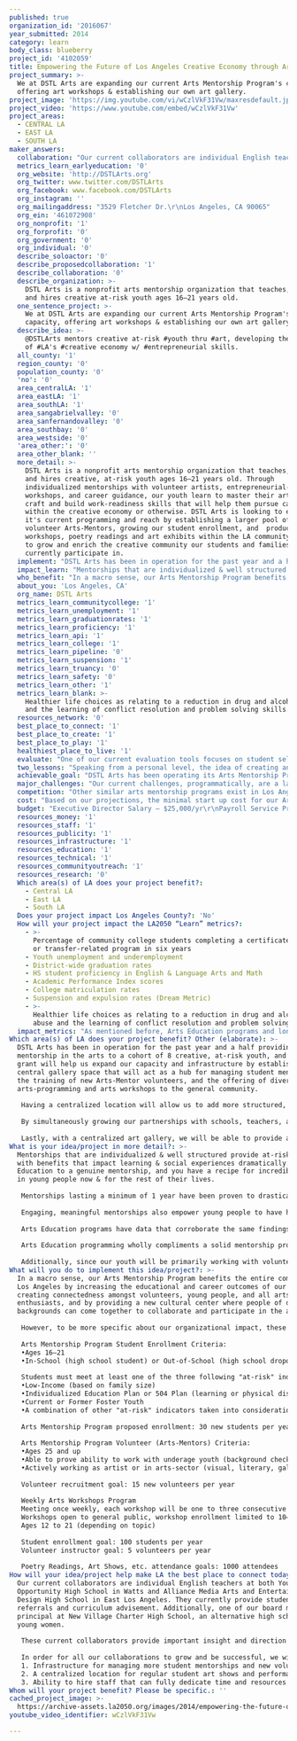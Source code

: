 ```yaml
---
published: true
organization_id: '2016067'
year_submitted: 2014
category: learn
body_class: blueberry
project_id: '4102059'
title: Empowering the Future of Los Angeles Creative Economy through Arts Mentorships
project_summary: >-
  We at DSTL Arts are expanding our current Arts Mentorship Program's capacity,
  offering art workshops & establishing our own art gallery.
project_image: 'https://img.youtube.com/vi/wCzlVkF31Vw/maxresdefault.jpg'
project_video: 'https://www.youtube.com/embed/wCzlVkF31Vw'
project_areas:
  - CENTRAL LA
  - EAST LA
  - SOUTH LA
maker_answers:
  collaboration: "Our current collaborators are individual English teachers at both Youth Opportunity High School in Watts and Alliance Media Arts and Entertainment Design High School in East Los Angeles. They currently provide student referrals and curriculum advisement. Additionally, one of our board members is principal at New Village Charter High School, an alternative high school for young women.\r\n\r\nThese current collaborators provide important insight and direction in the implementation of our current Arts Mentorship Program along with the referral of new Arts Mentorship Program students. However, we are exploring new partnerships that are currently in early stages of development, with our most current collaboration prospect being Youth Policy Institute's Pico-Union Community Center.\r\n\r\nIn order for all our collaborations to grow and be successful, we will need funding to build out the following areas of our current program:\r\n1.\tInfrastructure for managing more student mentorships and new volunteer recruitment and training\r\n2.\tA centralized location for regular student art shows and performances\r\n3.\tAbility to hire staff that can fully dedicate time and resources for the management and implementation of all our programs and services"
  metrics_learn_earlyeducation: '0'
  org_website: 'http://DSTLArts.org'
  org_twitter: www.twitter.com/DSTLArts
  org_facebook: www.facebook.com/DSTLArts
  org_instagram: ''
  org_mailingaddress: "3529 Fletcher Dr.\r\nLos Angeles, CA 90065"
  org_ein: '461072908'
  org_nonprofit: '1'
  org_forprofit: '0'
  org_government: '0'
  org_individual: '0'
  describe_soloactor: '0'
  describe_proposedcollaboration: '1'
  describe_collaboration: '0'
  describe_organization: >-
    DSTL Arts is a nonprofit arts mentorship organization that teaches, inspires
    and hires creative at-risk youth ages 16–21 years old.
  one_sentence_project: >-
    We at DSTL Arts are expanding our current Arts Mentorship Program's
    capacity, offering art workshops & establishing our own art gallery.
  describe_idea: >-
    @DSTLArts mentors creative at-risk #youth thru #art, developing the future
    of #LA's #creative economy w/ #entrepreneurial skills.
  all_county: '1'
  region_county: '0'
  population_county: '0'
  'no': '0'
  area_centralLA: '1'
  area_eastLA: '1'
  area_southLA: '1'
  area_sangabrielvalley: '0'
  area_sanfernandovalley: '0'
  area_southbay: '0'
  area_westside: '0'
  'area_other:': '0'
  area_other_blank: ''
  more_detail: >-
    DSTL Arts is a nonprofit arts mentorship organization that teaches, inspires
    and hires creative, at-risk youth ages 16–21 years old. Through
    individualized mentorships with volunteer artists, entrepreneurial-skills
    workshops, and career guidance, our youth learn to master their artistic
    craft and build work-readiness skills that will help them pursue careers
    within the creative economy or otherwise. DSTL Arts is looking to expand
    it's current programming and reach by establishing a larger pool of
    volunteer Arts-Mentors, growing our student enrollment, and  producing arts
    workshops, poetry readings and art exhibits within the LA community in order
    to grow and enrich the creative community our students and families
    currently participate in.
  implement: "DSTL Arts has been in operation for the past year and a half providing mentorship in the arts to a cohort of 8 creative, at-risk youth, and this grant will help us expand our capacity and infrastructure by establishing a central gallery space that will act as a hub for managing student mentorships, the training of new Arts-Mentor volunteers, and the offering of diverse arts-programming and arts workshops to the general community.\r\n\r\nHaving a centralized location will allow us to add more structured, arts and entrepreneurial-skills workshops to our current Arts Mentorship Program curriculum, including the incorporation of differentiated-learning and multi-modal teaching strategies that will benefit our current program's effectiveness. Plus, by being able to coordinate a universal training program for new volunteers at a central location, we will be able to ensure a high quality experience for all our participants, Arts-Mentor volunteers and students alike, with the potential of being able to deploy Arts-Mentor volunteers into the community to provide our Arts Mentorship Program within other community centers.\r\n\r\nBy simultaneously growing our partnerships with schools, teachers, and other community-based organizations in and around Central LA, East LA and Watts, we will generate a larger pool of student participants who will learn basic work-readiness skills and have the opportunity to explore the arts-sector as a career. For example, we are currently in early stages of establishing a new partnership with Youth Policy Institute's Pico-Union Community Center where we hope to bring our Arts Mentorship Program to their space, along with Arts-Mentor volunteers, in order to support their current work-readiness program's goals and outcomes of preparing youth for postsecondary education and career exploration. Additionally, with referrals we expect to receive from teachers whom we've worked with in this past year at Youth Opportunities High School in Watts and Media Arts and Entertainment Design High School in East LA, we hope to be ready to grow our student impact and provide a central location for orienting newly referred mentorship students.\r\n\r\nLastly, with a centralized art gallery, we will be able to provide all our students, both future and current, with a venue to display their artwork, perform, and engage with future employers and arts enthusiasts."
  impact_learn: "Mentorships that are individualized & well structured provide at-risk youth with benefits that impact learning & social experiences dramatically. Add Arts Education to a genuine mentorship, and you have a recipe for incredible growth in young people now & for the rest of their lives.\r\n\r\nMentorships lasting a minimum of 1 year have been proven to drastically reduce the chances of at-risk youth initiating in drug & alcohol abuse by up to 47%, not to mention reducing unhealthy & violent behaviors in at-risk youth by up to 33% (California Research Bureau).\r\n\r\nEngaging, meaningful mentorships also empower young people to have higher career & educational aspirations, resulting in better school attendance (53% less likely to skip school), higher scores on standardized tests, and higher matriculation rates into postsecondary education institutions (California Research Bureau).\r\n\r\nArts Education programs have data that corroborate the same findings as in mentorship programs (i.e. 3 times more likely to enroll in college & earn a Bachelor's Degree, more likely to earn a higher salary over lifetime, a stronger sense of belonging & community, etc.), with the added benefits of a 25% higher likelihood of performing community service in the future, and stronger analytical & problem solving skills that relate directly to the workforce (National Endowment for the Arts).\r\n\r\nArts Education programming wholly compliments a solid mentorship program. In providing the combined service of arts education & mentorship to at-risk youth, we are currently building immediate capacity in our students by teaching them leadership skills, problem-solving, conflict resolution, work-readiness, entrepreneurial methodology, and more. These skills will benefit our students greatly when they begin to establish their careers now & in the near future.\r\n\r\nAdditionally, since our youth will be primarily working with volunteer Arts-Mentors as we expand our services, the establishing of a tighter, connected community will benefit both generations of artists. Volunteer-oriented programs bring with them a great number of benefits to a community as well, many of which echo the benefits that at-risk youth experience from mentorship & arts-education programming, such as a sense of safety and belonging, healthier lives, etc. Overall, our Arts Mentorship Program creates an environment of learning & collaboration, safety & acceptance, goal-setting & attainment, and more for all involved."
  who_benefit: "In a macro sense, our Arts Mentorship Program benefits the entire community of Los Angeles by increasing the educational and career outcomes of our students, creating connectedness amongst volunteers, young people, and all arts enthusiasts, and by providing a new cultural center where people of diverse backgrounds can come together to collaborate and participate in the arts.\r\n\r\nHowever, to be more specific about our organizational impact, these are the student and volunteer enrollment target groups and goals for our Arts Mentorship Program, proposed Arts Workshops Program, and cultural events:\r\n\r\nArts Mentorship Program Student Enrollment Criteria:\r\n•Ages 16–21\r\n•In-School (high school student) or Out-of-School (high school dropout or high school graduate not enrolled in college)\r\n\r\nStudents must meet at least one of the three following \"at-risk\" indicators\r\n•Low-Income (based on family size)\r\n•Individualized Education Plan or 504 Plan (learning or physical disability)\r\n•Current or Former Foster Youth\r\n•A combination of other \"at-risk\" indicators taken into consideration\r\n\r\nArts Mentorship Program proposed enrollment: 30 new students per year\r\n\r\nArts Mentorship Program Volunteer (Arts-Mentors) Criteria:\r\n•Ages 25 and up\r\n•Able to prove ability to work with underage youth (background check, etc)\r\n•Actively working as artist or in arts-sector (visual, literary, gallery, etc.)\r\n\r\nVolunteer recruitment goal: 15 new volunteers per year\r\n\r\nWeekly Arts Workshops Program\r\nMeeting once weekly, each workshop will be one to three consecutive sessions in duration\r\nWorkshops open to general public, workshop enrollment limited to 10–12 participants per series\r\nAges 12 to 21 (depending on topic)\r\n\r\nStudent enrollment goal: 100 students per year\r\nVolunteer instructor goal: 5 volunteers per year\r\n\r\nPoetry Readings, Art Shows, etc. attendance goals: 1000 attendees"
  about_you: 'Los Angeles, CA'
  org_name: DSTL Arts
  metrics_learn_communitycollege: '1'
  metrics_learn_unemployment: '1'
  metrics_learn_graduationrates: '1'
  metrics_learn_proficiency: '1'
  metrics_learn_api: '1'
  metrics_learn_college: '1'
  metrics_learn_pipeline: '0'
  metrics_learn_suspension: '1'
  metrics_learn_truancy: '0'
  metrics_learn_safety: '0'
  metrics_learn_other: '1'
  metrics_learn_blank: >-
    Healthier life choices as relating to a reduction in drug and alcohol abuse
    and the learning of conflict resolution and problem solving skills.
  resources_network: '0'
  best_place_to_connect: '1'
  best_place_to_create: '1'
  best_place_to_play: '1'
  healthiest_place_to_live: '1'
  evaluate: "One of our current evaluation tools focuses on student self-assessment. We periodically ask our students to rate the following areas on a scale of 1 (low) to 5 (high):\r\n1.\tSelf-evaluate artistic practice and skill development\r\n2.\tSelf-evaluate career and educational guidance as received via our mentorship, and\r\n3.\tEvaluate the quality of the program as a whole.\r\n\r\nThe Student Self-Evaluation, as we call it, includes questions that indicate students' self-esteem and self-worth, career and educational goals, and mentor evaluation.\r\n\r\nOur second evaluation tool is a rubric that Arts-Mentors use to evaluate student progress and learning, ranging from \"Needs Improvement\" to \"Proficient Understanding and Skill\" with a total of four levels of measure, including the two previously mentioned. This rubric measures:\r\n1.\tStudent ability to demonstrate soft skills (i.e. time management, writing and communication, problem solving and professionalism, and interviewing and presentation skills)\r\n2.\tWork-readiness skill attainment (i.e. résumé writing, artist statement, interviewing skills, and portfolio completion), and\r\n3.\tArtistic skill development as proven through a portfolio of work.\r\n\r\nOur program measures and outcomes are:\r\n1.\t60% of participants will complete a portfolio of artistic works and demonstrate ability to present said works to the public\r\n2.\t60% of participants will demonstrate understanding and execution of work-readiness/soft skills (i.e. Time Management, Writing and Communication, Teamwork, Problem Solving, Professionalism, Interviewing/Presentation Skills)\r\n3.\t60% of participants will show gains in literacy as demonstrated through written Artist Statement and other Artist Portfolio collateral\r\n4.\t60% of participants will either show improvement in academic grades, begin the process of enrolling in school (secondary or post-secondary), improve their school attendance, or become employed (permanent or internship/apprenticeship; paid or unpaid)\r\n5.\t75% of participants will indicate a positive program experience, artistic growth, and improved self-esteem via self-assessment tool"
  two_lessons: "Speaking from a personal level, the idea of creating an Arts Mentorship Program, and DSTL Arts as an organization, came from my own desire to provide guidance to at-risk youth who, like me at their age, were told to focus on finding a lucrative career and to enroll in 4-year colleges without being encouraged to follow their actual dreams of working in the creative sector.\r\n\r\nToo often, in communities where the Arts are not nurtured in educational institutions and within the immediate community, young people's dreams of being artists are crushed at a very young age out of fear and lack of understanding that the Arts is an important part of our economy.\r\n\r\nAs a child, I knew that I wanted to be an artist, but because I was also the first generation to be born in the United States, I was not given guidance, much less encouraged, to explore the Arts as a career. I was simply pushed to find a stable job, whether I liked it or not, whether I felt fulfilled by that career or not, and made to believe that the American Dream was my only path toward happiness.\r\n\r\nUpon reaching adulthood and becoming the first person in my family to graduate high school and college without the benefit of a mentor, I came to realize that I could use my talents as a writer and visual artist to establish my own independent, creative business. Furthermore, after enrolling in my MFA program at CalArts, I learned that not all mentorships, especially institutionalized ones, were designed to truly benefit an individual seeking to become a working artist. Therefore, DSTL Arts became my solution for empowering creative, at-risk youth, not much different than myself as a young person.\r\n\r\nThe design of our Arts Mentorship Program is informed by my over 10 years of working in the nonprofit sector, specifically in the Youth Workforce Development sector, and the model is derived from my time as a Workforce Investment Act Youth Program Director. My experience working with at-risk youth throughout my career has shown me that all youth need to be exposed to alternative paths to careers and employment. Entrepreneurship is a skill that has been honed in me by being an independent, practicing artist, and this skill is something that I feel benefits young people now more than ever.\r\n\r\nDSTL Arts is not just about developing young artists' skills, it is about empowering young people to take their career choices seriously and to transcend the limits that they encounter."
  achievable_goal: "DSTL Arts has been operating its Arts Mentorship Program for the past year and a half, since February, 2013, and we have grown our current student enrollment from 3 original students to our current 8 students. This has happened thanks to the referrals we have received from the few educators we have established connections with in various communities in Los Angeles. Additionally, our organization has recently filed for incorporation with the State of California as a California Public Benefit Corporation, otherwise known and recognized as a nonprofit as per the IRS 501(c)3 definition. Our pro bono lawyer provided to us by the Public Counsel Community Development Program is currently aiding us through the entire incorporation process, with the goal of receiving a full 501(c)3 certification from the IRS in the upcoming 12 months.\r\n\r\nWe are in the early phases of establishing a formal partnership with Youth Policy Institute's Pico-Union Community Center where we hope to establish a satellite Arts Mentorship Program beginning as soon as August, 2014. With the funding and support of the LA2050 initiative and the Goldhirsh Foundation, we easily foresee being able to establish a central location that will house our Arts Mentorship Program for our current and future students, and our proposed Weekly Arts Workshops. A central location, once established, will also be able to host cultural events, such as monthly poetry readings, student art shows, etc., within a month or less of being open to the public.\r\n\r\nThe infrastructure we are in need of establishing to better manage and continue to grow our Arts Mentorship Program is primarily centered on the acquisition of computers and general office equipment as well as software and payroll services that will allow us to officially hire and pay our current staff and conduct background checks on future volunteers.\r\n\r\nWe have an approximate timeline of 4 months, after funding, where we project being able to find a location, perform very basic build out, and acquire our office equipment. By utilizing and growing our current donor base and social media channels, we expect to fundraise as we have up to now in order to continue to acquire office and art supplies for our students. With a portion of the work already initiated for the growth and expansion of our program, we will most likely be able to have our programs running in no more than 8 to 10 months after funding."
  major_challenges: "Our current challenges, programmatically, are a lack of space and infrastructure for growing our Arts Mentorship Program capacity. Because we do not have an office space where we can meet with our current students, we are reliant on public places such as the library and other community centers. This is not a problem when working in particular mediums of art, such as drawing and creative writing, however, when our students want to explore painting and mixed media, we often times have to become creative in how we teach them these skills. Occasionally, this has meant teaching wet media techniques in the park or in our private residence. Additionally, when teaching them work-readiness and entrepreneurial skills, not having a classroom-like environment can become distracting for our students. We often times lack a way to visually represent concepts because we do not have a whiteboard or chalkboard at our disposal.\r\n\r\nWe expect to address our lack of space by leasing a gallery and office space where we can both conduct and manage our mentorships, and where we will host our students' art shows, readings, and more. The DSTL Arts gallery will be home for various arts workshops and cultural programming as well, and it will be an avenue in which we can begin to become self-sustaining beyond the small supplies donations we are currently receiving.\r\n\r\nThe second barrier, which is infrastructure, will be addressed through building out the relationships we have begun to establish with schools, other community agencies, and our supporters through social media. We have many interested individuals seeking to volunteer and mentor our students. By being able to utilize a payroll service that can conduct background checks, we will be able to ensure our prospective volunteers are able to safely work with underage youth. Additionally, with funding, we will be able to finally pay a dedicated staff member who will be managing our programs and organization. Other infrastructure-related needs will be addressed through the purchase of computers and other office equipment, such as a printer and copy machine."
  competition: "Other similar arts mentorship programs exist in Los Angeles, such as Inner City Arts, Venice Arts, and Las Fotos Project, which all serve students in various media and in various age groups, from as young as 8 years old up to 20 years old. Venice Arts is probably the most like DSTL Arts in that Venice Arts works with small cohorts of students during their mentorship program, but none of the aforementioned organizations move beyond the teaching of basic arts skills for the sole purpose of creating art.\r\n\r\nDSTL Arts is unique in that we not only help our Arts Mentorship Program students develop their artistic skills, we also teach them how to establish creative businesses, apply to jobs, colleges, and career training programs. Plus, we promote our students' personal art as any other art gallery or creative writing publisher would. We give our students the tools to become working artists now.\r\n\r\nBy seeking established organizations, such as Skylight Books in Hollywood and Seite Books in East Los Angeles, who carry our students artwork on consignment, we are showing our students that their creative works are valued by the larger community. We give our students the first set of tools they need to give themselves an economic advantage as they pursue careers within our without the creative economy of Los Angeles.\r\n\r\nWhile we have partnered with other organizations, including Las Fotos Project, in offering one-time arts workshops, DSTL Arts is seeking to continue working in-depth with creative at-risk youth who want to explore the possibilities of a career as a working artist."
  cost: "Based on our projections, the minimal start up cost for our Arts Mentorship Program expansion and implementation of our Weekly Arts Workshops is just under $100,000 for the first year of our program's expansion. In order to continue the growth and to be self- sustaining beyond the initial $100,000 start-up fund, we will be continuing to develop our donor base, and we expect to sublet our gallery space to other community organizations and artists in order to remain open.\r\n\r\nAs part of our plan to ensure we continue to have art supplies available, we will also be running art supply donation campaigns using Blick Art Supplies' Art Room Aid service, which we have successfully utilized in the past. By having a sliding scale for admission to our Weekly Arts Workshops, we will also be able to have funds that will help cover the cost of supplies long term while maintaining our nonprofit status.\r\n\r\nPlease see our budget for a more detailed breakdown of how the $100,000 grant will be utilized if awarded to DSTL Arts."
  budget: "Executive Director Salary – $25,000/yr\r\nPayroll Service Provider – $1,200/yr\r\nBackground Check Service – $2,000/yr\r\nArt Gallery/Office Deposit – $2,000\r\nArt Gallery/Office Lease – $17,000/yr\r\nArt Gallery/Office Build Out and Improvements – $5,000\r\nGallery Maintenance (drywall repair, nails, screws, tools) – $200/yr\r\nUtilities – $1000/yr\r\nInternet Service Provider – $720\r\niMac Desktop computer x 2 – $6000\r\nAdobe Creative Cloud Team User License x 3 users – $2,520/yr\r\nPhoto Printer – $850\r\nScanner – $200\r\nMulti-function printer – $300\r\nWifi Access Point – $200\r\nNetwork Storage – $1000\r\nNetwork Switch – $80\r\nMulti-line Phone – $175\r\nPA system – $1,000\r\nArts Mentorship Program Art Supplies – $3,000/yr\r\nOffice Supplies – $2,000\r\nProfessional Copy Services – $2,000\r\nFurniture and fixtures – $13,560\r\nLegal and Accounting Fees – $3,000/yr\r\nTraining and Professional Development – $1,000/yr\r\nVending and Conference Fees – $1,000/yr\r\nTravel and Gas Mileage – $2,000/yr\r\nWeekly Arts Workshops Art Supplies – $4,000\r\nExpense Fund/Petty Cash Reserve– $1,995"
  resources_money: '1'
  resources_staff: '1'
  resources_publicity: '1'
  resources_infrastructure: '1'
  resources_education: '1'
  resources_technical: '1'
  resources_communityoutreach: '1'
  resources_research: '0'
  Which area(s) of LA does your project benefit?:
    - Central LA
    - East LA
    - South LA
  Does your project impact Los Angeles County?: 'No'
  How will your project impact the LA2050 “Learn” metrics?:
    - >-
      Percentage of community college students completing a certificate, degree,
      or transfer-related program in six years
    - Youth unemployment and underemployment
    - District-wide graduation rates
    - HS student proficiency in English & Language Arts and Math
    - Academic Performance Index scores
    - College matriculation rates
    - Suspension and expulsion rates (Dream Metric)
    - >-
      Healthier life choices as relating to a reduction in drug and alcohol
      abuse and the learning of conflict resolution and problem solving skills.
  impact_metrics: "As mentioned before, Arts Education programs and long-term, individualized mentorships have proven impacts on the life choices and skills that at-risk youth demonstrate in their lives, both during and after their involvement in these programs. Since DSTL Arts combines an arts education with mentorship and work-readiness skill building, we are confident in being able to say that we will impact the metrics listed above.\r\n\r\nMentorships lasting a minimum of 1 year, as ours currently do, have been proven to drastically reduce the chances of at-risk youth initiating in drug and alcohol abuse by up to 47%, not to mention reducing unhealthy and violent behaviors in at-risk youth by up to 33% (California Research Bureau).\r\n\r\nEngaging, meaningful mentorships also empower young people to have higher career and educational aspirations, resulting in better school attendance (53% less likely to skip school),  higher scores on standardized tests, and higher matriculation rates into postsecondary education institutions (California Research Bureau).\r\n\r\nArts Education programs have data that corroborate the same findings as in mentorship programs (i.e. 3 times more likely to enroll in college and earn a Bachelor's Degree, more likely to earn a higher salary over lifetime, a stronger sense of belonging and community, etc.), with the added benefits of a 25% higher likelihood of performing community-service in the future, and stronger analytical and problem solving skills that relate directly to the workforce (National Endowment for the Arts). Plus, arts education programs \"help close the achievement gap, improves academic skills essential for reading and language development, and advances students' motivation to learn\" with the included benefit of students being less likely to dropout of school. (Americans for the Arts)\r\n\r\nSimply based on the current data and anecdotal evidence we've seen in our current students, we can confirm the data listed above by virtue that our own students exhibit higher self-worth and self-esteem, higher GPAs in both high school and college, high school graduation and career training enrollment, and a lower propensity for engaging in unhealthy or \"risky\" behavior."
Which area(s) of LA does your project benefit? Other (elaborate): >-
  DSTL Arts has been in operation for the past year and a half providing
  mentorship in the arts to a cohort of 8 creative, at-risk youth, and this
  grant will help us expand our capacity and infrastructure by establishing a
  central gallery space that will act as a hub for managing student mentorships,
  the training of new Arts-Mentor volunteers, and the offering of diverse
  arts-programming and arts workshops to the general community.
   
   Having a centralized location will allow us to add more structured, arts and entrepreneurial-skills workshops to our current Arts Mentorship Program curriculum, including the incorporation of differentiated-learning and multi-modal teaching strategies that will benefit our current program's effectiveness. Plus, by being able to coordinate a universal training program for new volunteers at a central location, we will be able to ensure a high quality experience for all our participants, Arts-Mentor volunteers and students alike, with the potential of being able to deploy Arts-Mentor volunteers into the community to provide our Arts Mentorship Program within other community centers.
   
   By simultaneously growing our partnerships with schools, teachers, and other community-based organizations in and around Central LA, East LA and Watts, we will generate a larger pool of student participants who will learn basic work-readiness skills and have the opportunity to explore the arts-sector as a career. For example, we are currently in early stages of establishing a new partnership with Youth Policy Institute's Pico-Union Community Center where we hope to bring our Arts Mentorship Program to their space, along with Arts-Mentor volunteers, in order to support their current work-readiness program's goals and outcomes of preparing youth for postsecondary education and career exploration. Additionally, with referrals we expect to receive from teachers whom we've worked with in this past year at Youth Opportunities High School in Watts and Media Arts and Entertainment Design High School in East LA, we hope to be ready to grow our student impact and provide a central location for orienting newly referred mentorship students.
   
   Lastly, with a centralized art gallery, we will be able to provide all our students, both future and current, with a venue to display their artwork, perform, and engage with future employers and arts enthusiasts.
What is your idea/project in more detail?: >-
  Mentorships that are individualized & well structured provide at-risk youth
  with benefits that impact learning & social experiences dramatically. Add Arts
  Education to a genuine mentorship, and you have a recipe for incredible growth
  in young people now & for the rest of their lives.
   
   Mentorships lasting a minimum of 1 year have been proven to drastically reduce the chances of at-risk youth initiating in drug & alcohol abuse by up to 47%, not to mention reducing unhealthy & violent behaviors in at-risk youth by up to 33% (California Research Bureau).
   
   Engaging, meaningful mentorships also empower young people to have higher career & educational aspirations, resulting in better school attendance (53% less likely to skip school), higher scores on standardized tests, and higher matriculation rates into postsecondary education institutions (California Research Bureau).
   
   Arts Education programs have data that corroborate the same findings as in mentorship programs (i.e. 3 times more likely to enroll in college & earn a Bachelor's Degree, more likely to earn a higher salary over lifetime, a stronger sense of belonging & community, etc.), with the added benefits of a 25% higher likelihood of performing community service in the future, and stronger analytical & problem solving skills that relate directly to the workforce (National Endowment for the Arts).
   
   Arts Education programming wholly compliments a solid mentorship program. In providing the combined service of arts education & mentorship to at-risk youth, we are currently building immediate capacity in our students by teaching them leadership skills, problem-solving, conflict resolution, work-readiness, entrepreneurial methodology, and more. These skills will benefit our students greatly when they begin to establish their careers now & in the near future.
   
   Additionally, since our youth will be primarily working with volunteer Arts-Mentors as we expand our services, the establishing of a tighter, connected community will benefit both generations of artists. Volunteer-oriented programs bring with them a great number of benefits to a community as well, many of which echo the benefits that at-risk youth experience from mentorship & arts-education programming, such as a sense of safety and belonging, healthier lives, etc. Overall, our Arts Mentorship Program creates an environment of learning & collaboration, safety & acceptance, goal-setting & attainment, and more for all involved.
What will you do to implement this idea/project?: >-
  In a macro sense, our Arts Mentorship Program benefits the entire community of
  Los Angeles by increasing the educational and career outcomes of our students,
  creating connectedness amongst volunteers, young people, and all arts
  enthusiasts, and by providing a new cultural center where people of diverse
  backgrounds can come together to collaborate and participate in the arts.
   
   However, to be more specific about our organizational impact, these are the student and volunteer enrollment target groups and goals for our Arts Mentorship Program, proposed Arts Workshops Program, and cultural events:
   
   Arts Mentorship Program Student Enrollment Criteria:
   •Ages 16–21
   •In-School (high school student) or Out-of-School (high school dropout or high school graduate not enrolled in college)
   
   Students must meet at least one of the three following "at-risk" indicators
   •Low-Income (based on family size)
   •Individualized Education Plan or 504 Plan (learning or physical disability)
   •Current or Former Foster Youth
   •A combination of other "at-risk" indicators taken into consideration
   
   Arts Mentorship Program proposed enrollment: 30 new students per year
   
   Arts Mentorship Program Volunteer (Arts-Mentors) Criteria:
   •Ages 25 and up
   •Able to prove ability to work with underage youth (background check, etc)
   •Actively working as artist or in arts-sector (visual, literary, gallery, etc.)
   
   Volunteer recruitment goal: 15 new volunteers per year
   
   Weekly Arts Workshops Program
   Meeting once weekly, each workshop will be one to three consecutive sessions in duration
   Workshops open to general public, workshop enrollment limited to 10–12 participants per series
   Ages 12 to 21 (depending on topic)
   
   Student enrollment goal: 100 students per year
   Volunteer instructor goal: 5 volunteers per year
   
   Poetry Readings, Art Shows, etc. attendance goals: 1000 attendees
How will your idea/project help make LA the best place to connect today? In LA2050?: >-
  Our current collaborators are individual English teachers at both Youth
  Opportunity High School in Watts and Alliance Media Arts and Entertainment
  Design High School in East Los Angeles. They currently provide student
  referrals and curriculum advisement. Additionally, one of our board members is
  principal at New Village Charter High School, an alternative high school for
  young women.
   
   These current collaborators provide important insight and direction in the implementation of our current Arts Mentorship Program along with the referral of new Arts Mentorship Program students. However, we are exploring new partnerships that are currently in early stages of development, with our most current collaboration prospect being Youth Policy Institute's Pico-Union Community Center.
   
   In order for all our collaborations to grow and be successful, we will need funding to build out the following areas of our current program:
   1. Infrastructure for managing more student mentorships and new volunteer recruitment and training
   2. A centralized location for regular student art shows and performances
   3. Ability to hire staff that can fully dedicate time and resources for the management and implementation of all our programs and services
Whom will your project benefit? Please be specific.: ''
cached_project_image: >-
  https://archive-assets.la2050.org/images/2014/empowering-the-future-of-los-angeles-creative-economy-through-arts-mentorships/img.youtube.com/vi/wCzlVkF31Vw/maxresdefault.jpg
youtube_video_identifier: wCzlVkF31Vw

---
```

